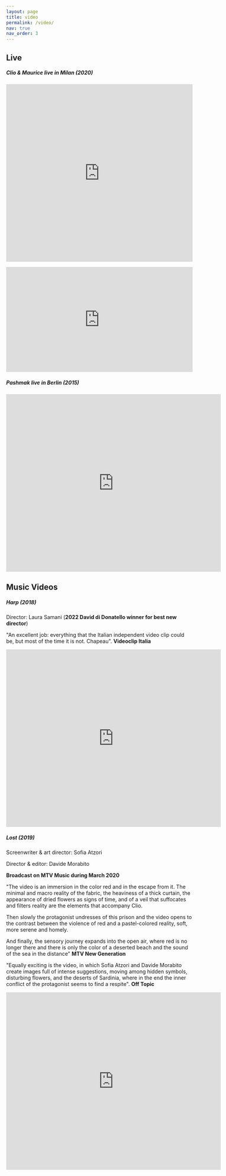 ```yaml
---
layout: page
title: video
permalink: /video/
nav: true
nav_order: 3
---
```


## __Live__

##### Clio & Maurice live in Milan (2020)

<p><iframe width="100%" height="480" src="https://www.youtube.com/embed/NHqgISJTMMk" frameborder="0" allow="autoplay; encrypted-media" allowfullscreen=""></iframe></p>


<div id="Container"
     style="padding-bottom:56.25%; position:relative; display:block; width: 100%">
     <iframe id="ViostreamIframe" width="100%" height="100%" src="https://www.youtube.com/embed/NHqgISJTMMk" frameborder="0" allowfullscreen="" style="position:absolute; top:0; left: 0"></iframe>
</div>




##### Pashmak live in Berlin (2015)

<p><iframe width="580" height="480" src="https://www.youtube.com/embed/e4Cz5-pweis" frameborder="0" allow="autoplay; encrypted-media" allowfullscreen=""></iframe></p>


## __Music Videos__

##### Harp (2018)

Director: Laura Samani (__2022 David di Donatello winner for best new director__)

"An excellent job: everything that the Italian independent video clip could be, but most of the time it is not. Chapeau". <b>Videoclip Italia</b>

<p><iframe width="580" height="480" src="https://www.youtube.com/embed/hkIo8ApW5Jo" frameborder="0" allow="autoplay; encrypted-media" allowfullscreen=""></iframe></p>

##### Lost (2019)

Screenwriter & art director: Sofia Atzori

Director & editor: Davide Morabito

__Broadcast on MTV Music during March 2020__

"The video is an immersion in the color red and in the escape from it. The minimal and macro reality of the fabric, the heaviness of a thick curtain, the appearance of dried flowers as signs of time, and of a veil that suffocates and filters reality are the elements that accompany Clio. 

Then slowly the protagonist undresses of this prison and the video opens to the contrast between the violence of red and a pastel-colored reality, soft, more serene and homely.

And finally, the sensory journey expands into the open air, where red is no longer there and there is only the color of a deserted beach and the sound of the sea in the distance" <b>MTV New Generation</b>

"Equally exciting is the video, in which Sofia Atzori and Davide Morabito create images full of intense suggestions, moving among hidden symbols, disturbing flowers, and the deserts of Sardinia, where in the end the inner conflict of the protagonist seems to find a respite". <b>Off Topic</b>

<p><iframe width="580" height="480" src="https://www.youtube.com/embed/N_Sn1xplQkI" frameborder="0" allow="autoplay; encrypted-media" allowfullscreen=""></iframe></p>



















